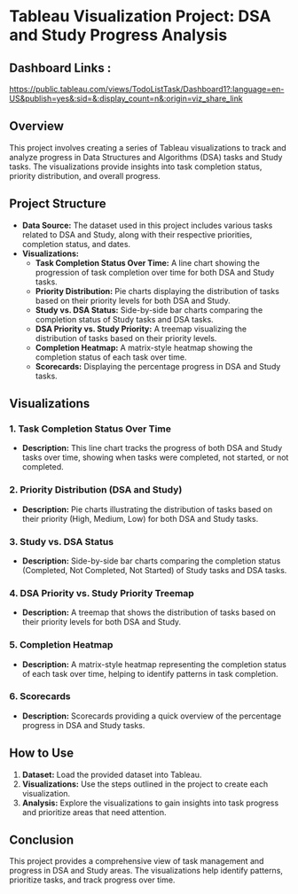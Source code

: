 # Tableau Visualization Project: DSA and Study Progress Analysis

## Dashboard Links :
https://public.tableau.com/views/TodoListTask/Dashboard1?:language=en-US&publish=yes&:sid=&:display_count=n&:origin=viz_share_link

## Overview

This project involves creating a series of Tableau visualizations to track and analyze progress in Data Structures and Algorithms (DSA) tasks and Study tasks. The visualizations provide insights into task completion status, priority distribution, and overall progress.

## Project Structure

- **Data Source:** The dataset used in this project includes various tasks related to DSA and Study, along with their respective priorities, completion status, and dates.
- **Visualizations:**
  - **Task Completion Status Over Time:** A line chart showing the progression of task completion over time for both DSA and Study tasks.
  - **Priority Distribution:** Pie charts displaying the distribution of tasks based on their priority levels for both DSA and Study.
  - **Study vs. DSA Status:** Side-by-side bar charts comparing the completion status of Study tasks and DSA tasks.
  - **DSA Priority vs. Study Priority:** A treemap visualizing the distribution of tasks based on their priority levels.
  - **Completion Heatmap:** A matrix-style heatmap showing the completion status of each task over time.
  - **Scorecards:** Displaying the percentage progress in DSA and Study tasks.

## Visualizations

### 1. Task Completion Status Over Time
- **Description:** This line chart tracks the progress of both DSA and Study tasks over time, showing when tasks were completed, not started, or not completed.

### 2. Priority Distribution (DSA and Study)
- **Description:** Pie charts illustrating the distribution of tasks based on their priority (High, Medium, Low) for both DSA and Study tasks.

### 3. Study vs. DSA Status
- **Description:** Side-by-side bar charts comparing the completion status (Completed, Not Completed, Not Started) of Study tasks and DSA tasks.

### 4. DSA Priority vs. Study Priority Treemap
- **Description:** A treemap that shows the distribution of tasks based on their priority levels for both DSA and Study.

### 5. Completion Heatmap
- **Description:** A matrix-style heatmap representing the completion status of each task over time, helping to identify patterns in task completion.

### 6. Scorecards
- **Description:** Scorecards providing a quick overview of the percentage progress in DSA and Study tasks.

## How to Use

1. **Dataset:** Load the provided dataset into Tableau.
2. **Visualizations:** Use the steps outlined in the project to create each visualization.
3. **Analysis:** Explore the visualizations to gain insights into task progress and prioritize areas that need attention.

## Conclusion

This project provides a comprehensive view of task management and progress in DSA and Study areas. The visualizations help identify patterns, prioritize tasks, and track progress over time.



